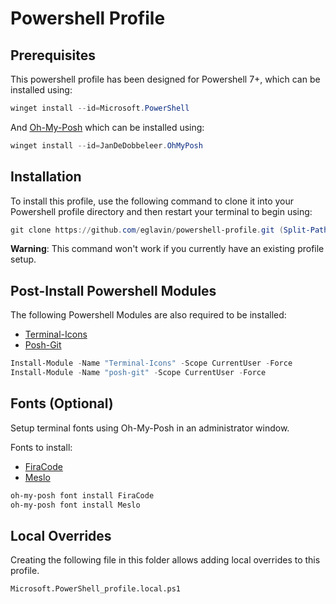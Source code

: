 # Powershell Profile

## Prerequisites

This powershell profile has been designed for Powershell 7+, which can be installed using:

```ps1
winget install --id=Microsoft.PowerShell
```

And [Oh-My-Posh](https://ohmyposh.dev) which can be installed using:

```ps1
winget install --id=JanDeDobbeleer.OhMyPosh
```

## Installation

To install this profile, use the following command to clone it into your Powershell profile directory and then restart your terminal to begin using:

```ps1
git clone https://github.com/eglavin/powershell-profile.git (Split-Path -parent $PROFILE)
```

**Warning**: This command won't work if you currently have an existing profile setup.

## Post-Install Powershell Modules

The following Powershell Modules are also required to be installed:

- [Terminal-Icons](https://github.com/devblackops/Terminal-Icons)
- [Posh-Git](https://github.com/dahlbyk/posh-git)

```ps1
Install-Module -Name "Terminal-Icons" -Scope CurrentUser -Force
Install-Module -Name "posh-git" -Scope CurrentUser -Force
```

## Fonts (Optional)

Setup terminal fonts using Oh-My-Posh in an administrator window.

Fonts to install:

- [FiraCode](https://github.com/tonsky/FiraCode)
- [Meslo](https://github.com/andreberg/Meslo-Font)

```ps1
oh-my-posh font install FiraCode
oh-my-posh font install Meslo
```


## Local Overrides

Creating the following file in this folder allows adding local overrides to this profile.

`Microsoft.PowerShell_profile.local.ps1`
